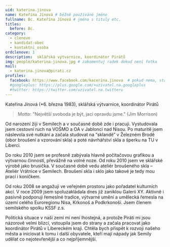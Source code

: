 ```yaml
---
uid: katerina.jinova
name: Kateřina Jínová # běžně používáné jméno
fullname: Bc. Kateřina Jínová # jméno s tituly etc.
titles:
  before: Bc.
category:
  - clenove
  - kandidat-obec
  - kontaktni_osoba
ordclenove: 1
description:  sklářská výtvarnice, koordinátor Pirátů
img: people/katerina-jinova.jpg # zakomentuj radek dokud není fotka
mail:
  - katerina.jinova@pirati.cz
profiles:
  facebook: https://www.facebook.com/kacerina.jinova  # pokud nema, staci smazat tuto radku
  #googleplus: https://plus.google.com/+uzivatel.na.googleplus
  #twitter: https://twitter.com/uzivatel.na.twitteru
---
```

 
Kateřina Jínová (*6. března 1983), sklářská výtvarnice, koordinátor Pirátů

> Motto: "Největší svoboda je být, jací opravdu jsme." (Jim Morrison) 

Od narození žiji v Semilech a v současné době zde i pracuji. Vystudovala jsem cestovní ruch na VOŠMO a OA v Jablonci nad Nisou. Po maturitě jsem náslevola své nutkání a začala studovat na “sklandě” v Železném Brodě (obor broušení a vzorování skla) a poté návrhářství skla a šperku na TU v Liberci.

Do roku 2010 jsem se profesně zabývala hlavně počítačovou grafikou a výtvarnou činností, převážně na volné noze. Od roku 2010 jsem ve sklářské výrobě jako brusička. V současné době vedu ateliér broušeného skla – Ateliér Vrátnice v Semilech. Broušení skla i sklo jako takové je tedy mou prací i koníčkem.

Od roku 2008 se angažuji ve veřejném prostoru jako pořadatel kulturních akcí. V roce 2009 jsem spoluzakládala dnes již zaniklou Galerii XY. Aktivně i pasivně podporuji řemeslné tradice, výtvarné umění a umělecká řemesla na území celého Euroregionu Nisa, Krkonoš a Podkrkonoší. Jsem členem semilského spolku KSSF z.s.

Politická situace v naší zemi mi není lhostejná, a protože Piráti mi jsou názorově velmi blízcí, vstoupila jsem do strany a začala pracovat jako koordinátor Pirátů v Libereckém kraji. Chtěla bych přispět k rozvoji našeho města a iniciovat k tomu i další obyvatele, kteří mají nápady jak Semily udělat co nejotevřenější a co nejpříjemnější.
